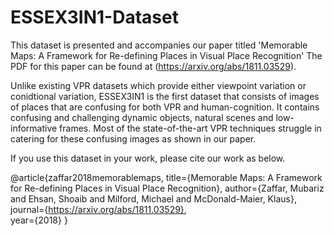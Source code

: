 # ESSEX3IN1-Dataset

This dataset is presented and accompanies our paper titled 'Memorable Maps: A Framework for Re-defining Places in Visual Place Recognition' 
The PDF for this paper can be found at (https://arxiv.org/abs/1811.03529).

Unlike existing VPR datasets which provide either viewpoint variation or conidtional variation, ESSEX3IN1 is the first dataset that consists
of images of places that are confusing for both VPR and human-cognition. It contains confusing and challenging dynamic objects, natural
scenes and low-informative frames. Most of the state-of-the-art VPR techniques struggle in catering for these confusing images
as shown in our paper.

If you use this dataset in your work, please cite our work as below.

@article{zaffar2018memorablemaps,
  title={Memorable Maps: A Framework for Re-defining Places in Visual Place Recognition},
  author={Zaffar, Mubariz and Ehsan, Shoaib and Milford, Michael and McDonald-Maier, Klaus}, 
  journal={https://arxiv.org/abs/1811.03529},  
  year={2018}
}
